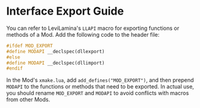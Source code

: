 # Interface Export Guide

You can refer to LeviLamina's `LLAPI` macro for exporting functions or methods of a Mod. Add the following code to the
header file:

```cpp
#ifdef MOD_EXPORT
#define MODAPI __declspec(dllexport)
#else
#define MODAPI __declspec(dllimport)
#endif
```

In the Mod's `xmake.lua`, add `add_defines("MOD_EXPORT")`, and then prepend `MODAPI` to the functions or methods that
need to be exported. In actual use, you should rename `MOD_EXPORT` and `MODAPI` to avoid conflicts with macros from
other Mods.